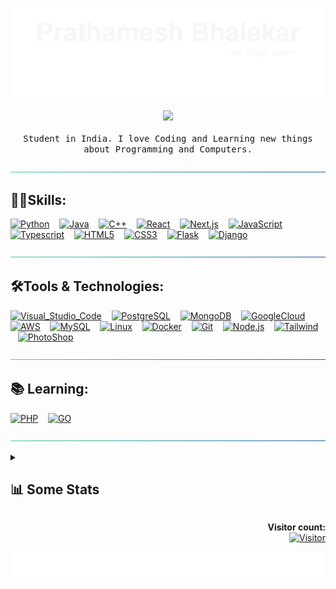 [![header](./svg/header.svg)](https://prathamesh-b.github.io/)

<p align="center">
  <img src="https://user-images.githubusercontent.com/5679180/79618120-0daffb80-80be-11ea-819e-d2b0fa904d07.gif" width="50px">
  <br><br>
  <samp>
  Student in India. I love Coding and Learning new things about Programming and Computers.
  </samp>
</p>

[![hr](./svg/hr.svg)](#skills)

## 👨‍💻Skills:

[![Python](https://img.shields.io/badge/Python-3776AB?style=for-the-badge&logo=python&logoColor=white)](#)
   [![Java](https://img.shields.io/badge/Java-ED8B00?style=for-the-badge&logo=openjdk&logoColor=white)](#)
   [![C++](https://img.shields.io/badge/C%2B%2B-00599C?style=for-the-badge&logo=c%2B%2B&logoColor=white)](#)
   [![React](https://img.shields.io/badge/React-20232A?style=for-the-badge&logo=react&logoColor=61DAFB)](#)
   [![Next.js](https://img.shields.io/badge/next.js-000000?style=for-the-badge&logo=nextdotjs&logoColor=white)](#)
   [![JavaScript](https://img.shields.io/badge/JavaScript-323330?style=for-the-badge&logo=javascript&logoColor=F7DF1E)](#)
   [![Typescript](https://img.shields.io/badge/TypeScript-007ACC?style=for-the-badge&logo=typescript&logoColor=white)](#)
   [![HTML5](https://img.shields.io/badge/HTML5-E34F26?style=for-the-badge&logo=html5&logoColor=white)](#)
   [![CSS3](https://img.shields.io/badge/CSS3-1572B6?style=for-the-badge&logo=css3&logoColor=white)](#)
   [![Flask](https://img.shields.io/badge/Flask-000000?style=for-the-badge&logo=flask&logoColor=white)](#)
   [![Django](https://img.shields.io/badge/Django-092E20?style=for-the-badge&logo=django&logoColor=green)](#)

[![hr](./svg/hr.svg)](#tools--technologies)

## 🛠Tools & Technologies:

[![Visual_Studio_Code](https://img.shields.io/badge/Visual_Studio_Code-0078D4?style=for-the-badge&logo=visual%20studio%20code&logoColor=white)](#)
   [![PostgreSQL](https://img.shields.io/badge/PostgreSQL-316192?style=for-the-badge&logo=postgresql&logoColor=white)](#)
   [![MongoDB](https://img.shields.io/badge/MongoDB-4EA94B?style=for-the-badge&logo=mongodb&logoColor=white)](#)
   [![GoogleCloud](https://img.shields.io/badge/Google_Cloud-4285F4?style=for-the-badge&logo=google-cloud&logoColor=white
)](#)
   [![AWS](https://img.shields.io/badge/Amazon_AWS-FF9900?style=for-the-badge&logo=amazonaws&logoColor=white)](#)
   [![MySQL](https://img.shields.io/badge/MySQL-4479A1?style=for-the-badge&logo=mysql&logoColor=white)](#)
   [![Linux](https://img.shields.io/badge/Linux-FCC624?style=for-the-badge&logo=linux&logoColor=black)](#)
   [![Docker](https://img.shields.io/badge/Docker-2CA5E0?style=for-the-badge&logo=docker&logoColor=white)](#)
   [![Git](https://img.shields.io/badge/Git%20-F05032.svg?&style=for-the-badge&logo=git&logoColor=white)](#)
   [![Node.js](https://img.shields.io/badge/Node.js-339933?style=for-the-badge&logo=nodedotjs&logoColor=white)](#)
   [![Tailwind](https://img.shields.io/badge/Tailwind_CSS-38B2AC?style=for-the-badge&logo=tailwind-css&logoColor=white)](#)
   [![PhotoShop](https://img.shields.io/badge/Adobe%20Photoshop-31A8FF?style=for-the-badge&logo=Adobe%20Photoshop&logoColor=black)](#)

[![hr](./svg/hr.svg)](#-learning)

## 📚 Learning:
[![PHP](https://img.shields.io/badge/PHP-777BB4?style=for-the-badge&logo=php&logoColor=white)](#)
   [![GO](https://img.shields.io/badge/Go-00ADD8?style=for-the-badge&logo=go&logoColor=white)](#)


[![hr](./svg/hr.svg)](#-some-statistics)

<details><summary><h2>📊 Some Stats</h2></summary>

[![Prathamesh's GitHub stats](https://github-readme-stats.vercel.app/api?username=Prathamesh-B&count_private=true&show_icons=true&theme=vue-dark)](#)
<br>

<!--START_SECTION:Chess-->
<!--END_SECTION:Chess-->

<!--START_SECTION:waka-->
**🐱 My GitHub Data** 

> 📦 143.6 kB Used in GitHub's Storage 
 > 
> 🏆 26 Contributions in the Year 2024
 > 
> 🚫 Not Opted to Hire
 > 
> 📜 10 Public Repositories 
 > 
> 🔑 9 Private Repositories 
 > 
**I'm an Early 🐤** 

```text
🌞 Morning                47 commits          ████░░░░░░░░░░░░░░░░░░░░░   14.33 % 
🌆 Daytime                155 commits         ████████████░░░░░░░░░░░░░   47.26 % 
🌃 Evening                111 commits         ████████░░░░░░░░░░░░░░░░░   33.84 % 
🌙 Night                  15 commits          █░░░░░░░░░░░░░░░░░░░░░░░░   04.57 % 
```
📅 **I'm Most Productive on Friday** 

```text
Monday                   40 commits          ███░░░░░░░░░░░░░░░░░░░░░░   12.20 % 
Tuesday                  31 commits          ██░░░░░░░░░░░░░░░░░░░░░░░   09.45 % 
Wednesday                46 commits          ████░░░░░░░░░░░░░░░░░░░░░   14.02 % 
Thursday                 47 commits          ████░░░░░░░░░░░░░░░░░░░░░   14.33 % 
Friday                   80 commits          ██████░░░░░░░░░░░░░░░░░░░   24.39 % 
Saturday                 46 commits          ████░░░░░░░░░░░░░░░░░░░░░   14.02 % 
Sunday                   38 commits          ███░░░░░░░░░░░░░░░░░░░░░░   11.59 % 
```


📊 **This Week I Spent My Time On** 

```text
💬 Programming Languages: 
JavaScript               1 hr 58 mins        █████████████████░░░░░░░░   66.29 % 
Markdown                 57 mins             ████████░░░░░░░░░░░░░░░░░   32.25 % 
YAML                     2 mins              ░░░░░░░░░░░░░░░░░░░░░░░░░   01.23 % 
XML                      0 secs              ░░░░░░░░░░░░░░░░░░░░░░░░░   00.11 % 
Other                    0 secs              ░░░░░░░░░░░░░░░░░░░░░░░░░   00.08 % 
```

**I Mostly Code in JavaScript** 

```text
JavaScript               5 repos             ███████░░░░░░░░░░░░░░░░░░   27.78 % 
CSS                      2 repos             ███░░░░░░░░░░░░░░░░░░░░░░   11.11 % 
TypeScript               2 repos             ███░░░░░░░░░░░░░░░░░░░░░░   11.11 % 
C                        2 repos             ███░░░░░░░░░░░░░░░░░░░░░░   11.11 % 
C++                      1 repo              █░░░░░░░░░░░░░░░░░░░░░░░░   05.56 % 
```



**Timeline**

![Lines of Code chart](https://raw.githubusercontent.com/Prathamesh-B/Prathamesh-B/master/assets/bar_graph.png)


 Last Updated on 20/01/2024 18:35:37 UTC
<!--END_SECTION:waka-->
</details>
<p align="right"> 
  <strong>Visitor count:</strong><br>
  <a href="#">
    <img src="https://profile-counter.glitch.me/Prathamesh-B/count.svg" alt="Visitor" width="170px">
  </a>
</p>

[![footer](./svg/footer.svg)](#)
